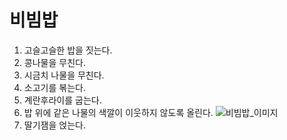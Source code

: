 # 비빔밥

1. 고슬고슬한 밥을 짓는다.
2. 콩나물을 무친다.
3. 시금치 나물을 무친다.
4. 소고기를 볶는다.
5. 계란후라이를 굽는다.
6. 밥 위에 같은 나물의 색깔이 이웃하지 않도록 올린다.
   ![비빔밥_이미지](https://www.hwrtakeout.com/data/item/1576737803/thumb-67mE67mU67Cl0_599x800.jpg)
7. 딸기잼을 얹는다.
